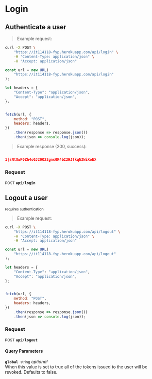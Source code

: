 # Login


## Authenticate a user




> Example request:

```bash
curl -X POST \
    "https://it114118-fyp.herokuapp.com/api/login" \
    -H "Content-Type: application/json" \
    -H "Accept: application/json"
```

```javascript
const url = new URL(
    "https://it114118-fyp.herokuapp.com/api/login"
);

let headers = {
    "Content-Type": "application/json",
    "Accept": "application/json",
};


fetch(url, {
    method: "POST",
    headers: headers,
})
    .then(response => response.json())
    .then(json => console.log(json));
```


> Example response (200, success):

```json

1|sNt8wF0Zh4oGJ20O22gns0K4bI2HJfkqNZWiKoEX
```

### Request
<small class="badge badge-black">POST</small>
 **`api/login`**



## Logout a user

<small class="badge badge-darkred">requires authentication</small>



> Example request:

```bash
curl -X POST \
    "https://it114118-fyp.herokuapp.com/api/logout" \
    -H "Content-Type: application/json" \
    -H "Accept: application/json"
```

```javascript
const url = new URL(
    "https://it114118-fyp.herokuapp.com/api/logout"
);

let headers = {
    "Content-Type": "application/json",
    "Accept": "application/json",
};


fetch(url, {
    method: "POST",
    headers: headers,
})
    .then(response => response.json())
    .then(json => console.log(json));
```



### Request
<small class="badge badge-black">POST</small>
 **`api/logout`**

<h4 class="fancy-heading-panel"><b>Query Parameters</b></h4>
<code><b>global</b></code>&nbsp; <small>string</small>         <i>optional</i>    <br>
    When this value is set to true all of the tokens issued to the user will be revoked. Defaults to false.




